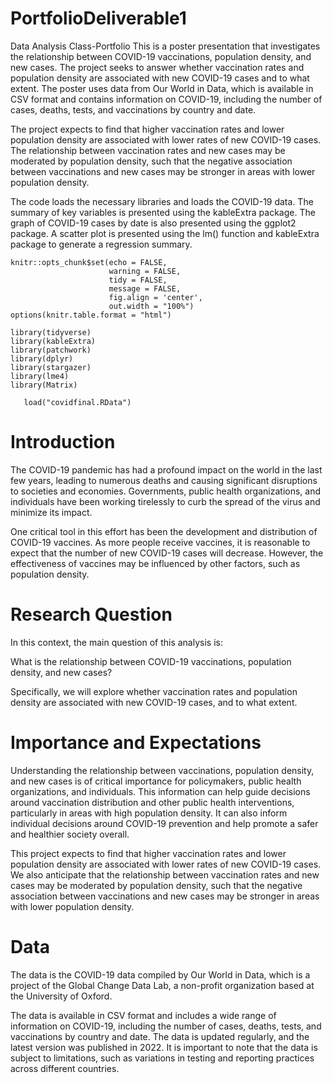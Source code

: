 # PortfolioDeliverable1
Data Analysis Class-Portfolio
This is a poster presentation that investigates the relationship between COVID-19 vaccinations, population density, and new cases. The project seeks to answer whether vaccination rates and population density are associated with new COVID-19 cases and to what extent. The poster uses data from Our World in Data, which is available in CSV format and contains information on COVID-19, including the number of cases, deaths, tests, and vaccinations by country and date. 

The project expects to find that higher vaccination rates and lower population density are associated with lower rates of new COVID-19 cases. The relationship between vaccination rates and new cases may be moderated by population density, such that the negative association between vaccinations and new cases may be stronger in areas with lower population density.

The code loads the necessary libraries and loads the COVID-19 data. The summary of key variables is presented using the kableExtra package. The graph of COVID-19 cases by date is also presented using the ggplot2 package. A scatter plot is presented using the lm() function and kableExtra package to generate a regression summary. 

```{r}
knitr::opts_chunk$set(echo = FALSE,
                      warning = FALSE,
                      tidy = FALSE,
                      message = FALSE,
                      fig.align = 'center',
                      out.width = "100%")
options(knitr.table.format = "html") 

library(tidyverse)
library(kableExtra)
library(patchwork)
library(dplyr)
library(stargazer)
library(lme4)
library(Matrix)
```


```{r load covid, include=FALSE}
   load("covidfinal.RData")

```

# Introduction

The COVID-19 pandemic has had a profound impact on the world in the last few years, leading to numerous deaths and causing significant disruptions to societies and economies. Governments, public health organizations, and individuals have been working tirelessly to curb the spread of the virus and minimize its impact.

One critical tool in this effort has been the development and distribution of COVID-19 vaccines. As more people receive vaccines, it is reasonable to expect that the number of new COVID-19 cases will decrease. However, the effectiveness of vaccines may be influenced by other factors, such as population density.

# Research Question

In this context, the main question of this analysis is:

What is the relationship between COVID-19 vaccinations, population density, and new cases?

Specifically, we will explore whether vaccination rates and population density are associated with new COVID-19 cases, and to what extent.


# Importance and Expectations

Understanding the relationship between vaccinations, population density, and new cases is of critical importance for policymakers, public health organizations, and individuals. This information can help guide decisions around vaccination distribution and other public health interventions, particularly in areas with high population density. It can also inform individual decisions around COVID-19 prevention and help promote a safer and healthier society overall.

This project expects to find that higher vaccination rates and lower population density are associated with lower rates of new COVID-19 cases. We also anticipate that the relationship between vaccination rates and new cases may be moderated by population density, such that the negative association between vaccinations and new cases may be stronger in areas with lower population density.

# Data

The data is the COVID-19 data compiled by Our World in Data, which is a project of the Global Change Data Lab, a non-profit organization based at the University of Oxford.

The data is available in CSV format and includes a wide range of information on COVID-19, including the number of cases, deaths, tests, and vaccinations by country and date. The data is updated regularly, and the latest version was published in 2022. It is important to note that the data is subject to limitations, such as variations in testing and reporting practices across different countries.
